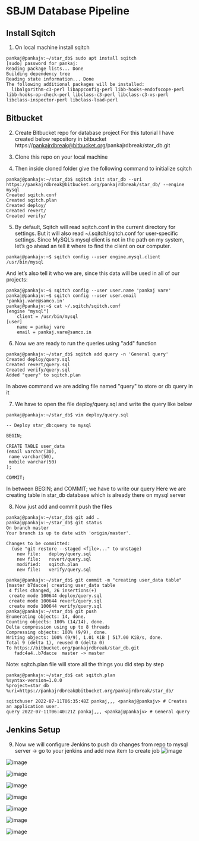 # SBJM Database Pipeline

## Install Sqitch 
1. On local machine install sqitch
```console
pankaj@pankajv:~/star_db$ sudo apt install sqitch
[sudo] password for pankaj: 
Reading package lists... Done
Building dependency tree       
Reading state information... Done
The following additional packages will be installed:
  libalgorithm-c3-perl libappconfig-perl libb-hooks-endofscope-perl libb-hooks-op-check-perl libclass-c3-perl libclass-c3-xs-perl libclass-inspector-perl libclass-load-perl
```
## Bitbucket
2. Create Bitbucket repo for database project
For this tutorial I have created below repository in bitbucket
https://pankajrdbreak@bitbucket.org/pankajrdbreak/star_db.git

3. Clone this repo on your local machine
4. Then inside cloned folder give the following command to initialize sqitch 
```console
pankaj@pankajv:~/star_db$ sqitch init star_db --uri https://pankajrdbreak@bitbucket.org/pankajrdbreak/star_db/ --engine mysql
Created sqitch.conf
Created sqitch.plan
Created deploy/
Created revert/
Created verify/
```
5. By default, Sqitch will read sqitch.conf in the current directory for settings. But it will also read ~/.sqitch/sqitch.conf for user-specific settings. Since MySQL’s mysql client is not in the path on my system, let’s go ahead an tell it where to find the client on our computer.
```console
pankaj@pankajv:~$ sqitch config --user engine.mysql.client /usr/bin/mysql
```
And let’s also tell it who we are, since this data will be used in all of our projects:
```console
pankaj@pankajv:~$ sqitch config --user user.name 'pankaj vare'
pankaj@pankajv:~$ sqitch config --user user.email 'pankaj.vare@samco.in'
pankaj@pankajv:~$ cat ~/.sqitch/sqitch.conf
[engine "mysql"]
	client = /usr/bin/mysql
[user]
	name = pankaj vare
	email = pankaj.vare@samco.in
```
6. Now we are ready to run the queries using "add" function
```console
pankaj@pankajv:~/star_db$ sqitch add query -n 'General query'
Created deploy/query.sql
Created revert/query.sql
Created verify/query.sql
Added "query" to sqitch.plan
```
In above command we are adding file named "query" to store or db query in it

7. We have to open the file deploy/query.sql and write the query like below
```console
pankaj@pankajv:~/star_db$ vim deploy/query.sql
```
```console
-- Deploy star_db:query to mysql

BEGIN;

CREATE TABLE user_data  
(email varchar(30),    
 name varchar(50),    
 mobile varchar(50)  
);

COMMIT;
```
In between BEGIN; and COMMIT; we have to write our query
Here we are creating table in star_db database which is already there on mysql server

8. Now just add and commit push the files
```console
pankaj@pankajv:~/star_db$ git add .
pankaj@pankajv:~/star_db$ git status 
On branch master
Your branch is up to date with 'origin/master'.

Changes to be committed:
  (use "git restore --staged <file>..." to unstage)
	new file:   deploy/query.sql
	new file:   revert/query.sql
	modified:   sqitch.plan
	new file:   verify/query.sql

pankaj@pankajv:~/star_db$ git commit -m "creating user_data table"
[master b7dacce] creating user_data table
 4 files changed, 26 insertions(+)
 create mode 100644 deploy/query.sql
 create mode 100644 revert/query.sql
 create mode 100644 verify/query.sql
pankaj@pankajv:~/star_db$ git push
Enumerating objects: 14, done.
Counting objects: 100% (14/14), done.
Delta compression using up to 8 threads
Compressing objects: 100% (9/9), done.
Writing objects: 100% (9/9), 1.01 KiB | 517.00 KiB/s, done.
Total 9 (delta 1), reused 0 (delta 0)
To https://bitbucket.org/pankajrdbreak/star_db.git
   fadc4a4..b7dacce  master -> master
   ```
Note: sqitch.plan file will store all the things you did step by step
```console
pankaj@pankajv:~/star_db$ cat sqitch.plan
%syntax-version=1.0.0
%project=star_db
%uri=https://pankajrdbreak@bitbucket.org/pankajrdbreak/star_db/

sqitchuser 2022-07-11T06:35:48Z pankaj,,, <pankaj@pankajv> # Creates an application user.
query 2022-07-11T06:40:21Z pankaj,,, <pankaj@pankajv> # General query
```
## Jenkins Setup
9. Now we will configure Jenkins to push db changes from repo to mysql server
-> go to your jenkins and add new item to create job
![image](https://user-images.githubusercontent.com/76647860/178212831-7db1e2a7-0c23-45e2-b400-a24d7c443c7b.png)

![image](https://user-images.githubusercontent.com/76647860/178213122-e8d5aeff-cd63-4371-a1ef-c7387f517da8.png)

![image](https://user-images.githubusercontent.com/76647860/178465108-b7f21cb3-62ec-4ce2-84e2-52d8be8e0df4.png)

![image](https://user-images.githubusercontent.com/76647860/178465185-2b20ef1b-b3b1-43c0-ab6c-ef1c34a057b7.png)

![image](https://user-images.githubusercontent.com/76647860/178465835-6fb1d741-a278-4baf-b2d3-8b1473969c30.png)


![image](https://user-images.githubusercontent.com/76647860/178465264-2a667045-bf94-4dcd-a55c-4bd158e88eb1.png)

![image](https://user-images.githubusercontent.com/76647860/178465356-d2a7fa03-5d8f-407a-9c4e-1a1465f6adb0.png)

![image](https://user-images.githubusercontent.com/76647860/178465507-41fbf6f4-8ce1-435e-81ec-58b230a06dda.png)


